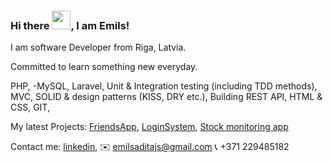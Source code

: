 ### Hi there <img src="https://raw.githubusercontent.com/MartinHeinz/MartinHeinz/master/wave.gif" width="30px">, I am Emils!

I am software Developer from Riga, Latvia. 

Committed to learn something new everyday.

PHP, -MySQL,
Laravel,
Unit & Integration testing (including TDD methods),
MVC, SOLID & design patterns (KISS, DRY etc.),
Building REST API,
HTML & CSS,
GIT,

My latest Projects:
[FriendsApp](https://github.com/EmilsAditajs/FriendsApp),
[LoginSystem](https://github.com/EmilsAditajs/LoginSystem),
[Stock monitoring app](https://github.com/EmilsAditajs/Stocks)

Contact me:
[linkedin](linkedin.com/in/emils-aditajs-a0b103137),
✉️ emilsaditajs@gmail.com
📞 +371 229485182
